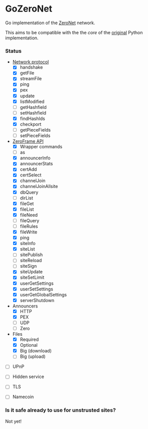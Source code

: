 # GoZeroNet
Go implementation of the [ZeroNet](http://zeronet.io/) network.

This aims to be compatible with the the _core_ of the [original](https://github.com/HelloZeroNet/ZeroNet) Python implementation.


### Status

- [Network protocol](https://zeronet.io/docs/help_zeronet/network_protocol/)
    - [x] handshake
    - [x] getFile
    - [x] streamFile
    - [x] ping
    - [x] pex
    - [x] update
    - [x] listModified
    - [ ] getHashfield
    - [ ] setHashfield
    - [x] findHashIds
    - [x] checkport
    - [ ] getPieceFields
    - [ ] setPieceFields
- [ZeroFrame API](https://zeronet.io/docs/site_development/zeroframe_api_reference/)
    - [x] Wrapper commands
    - [ ] as
    - [x] announcerInfo
    - [x] announcerStats
    - [x] certAdd
    - [x] certSelect
    - [x] channelJoin
    - [x] channelJoinAllsite
    - [x] dbQuery
    - [ ] dirList
    - [x] fileGet
    - [x] fileList
    - [x] fileNeed
    - [ ] fileQuery
    - [ ] fileRules
    - [x] fileWrite
    - [x] ping
    - [x] siteInfo
    - [x] siteList
    - [ ] sitePublish
    - [ ] siteReload
    - [ ] siteSign
    - [x] siteUpdate
    - [x] siteSetLimit
    - [x] userGetSettings
    - [x] userSetSettings
    - [x] userGetGlobalSettings
    - [x] serverShutdown
- Announcers
    - [X] HTTP
    - [x] PEX
    - [ ] UDP
    - [ ] Zero
- Files
    - [x] Required
    - [x] Optional
    - [x] Big (download)
    - [ ] Big (upload)
- [ ] UPnP
- [ ] Hidden service
- [ ] TLS
- [ ] Namecoin


### Is it safe already to use for unstrusted sites?
Not yet!
